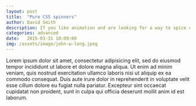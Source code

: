 ```yaml
---
layout: post
title:  "Pure CSS spinners"
author: David Smith
description: If you like animation and are looking for a way to spice up your latest project, you might want to grab a spinner from the CSS Spinners project. It’s an open source effort by myself to create a common set of pure CSS spinners.
categories: advanced 
date:   2015-03-31 10:09:00
img: /assets/image/john-w-long.jpeg
---
```

Lorem ipsum dolor sit amet, consectetur adipisicing elit, sed do eiusmod
tempor incididunt ut labore et dolore magna aliqua. Ut enim ad minim veniam,
quis nostrud exercitation ullamco laboris nisi ut aliquip ex ea commodo
consequat. Duis aute irure dolor in reprehenderit in voluptate velit esse
cillum dolore eu fugiat nulla pariatur. Excepteur sint occaecat cupidatat non
proident, sunt in culpa qui officia deserunt mollit anim id est laborum.